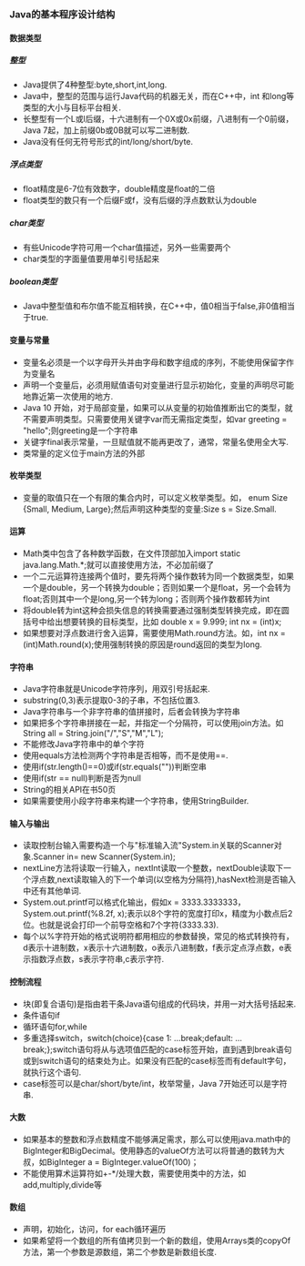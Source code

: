 ### Java的基本程序设计结构
#### 数据类型
##### 整型
- Java提供了4种整型:byte,short,int,long.
- Java中，整型的范围与运行Java代码的机器无关，而在C++中，int 和long等类型的大小与目标平台相关.
- 长整型有一个L或l后缀，十六进制有一个0X或0x前缀，八进制有一个0前缀，Java 7起，加上前缀0b或0B就可以写二进制数.
- Java没有任何无符号形式的int/long/short/byte.
##### 浮点类型
- float精度是6-7位有效数字，double精度是float的二倍
- float类型的数只有一个后缀F或f，没有后缀的浮点数默认为double
##### char类型
- 有些Unicode字符可用一个char值描述，另外一些需要两个
- char类型的字面量值要用单引号括起来
##### boolean类型
- Java中整型值和布尔值不能互相转换，在C++中，值0相当于false,非0值相当于true.
#### 变量与常量
- 变量名必须是一个以字母开头并由字母和数字组成的序列，不能使用保留字作为变量名
- 声明一个变量后，必须用赋值语句对变量进行显示初始化，变量的声明尽可能地靠近第一次使用的地方.
- Java 10 开始，对于局部变量，如果可以从变量的初始值推断出它的类型，就不需要声明类型。只需要使用关键字var而无需指定类型，如var greeting = "hello";则greeting是一个字符串
- 关键字final表示常量，一旦赋值就不能再更改了，通常，常量名使用全大写.
- 类常量的定义位于main方法的外部
#### 枚举类型
- 变量的取值只在一个有限的集合内时，可以定义枚举类型。如， enum Size {Small, Medium, Large};然后声明这种类型的变量:Size s = Size.Small.
#### 运算
- Math类中包含了各种数学函数，在文件顶部加入import static java.lang.Math.*;就可以直接使用方法，不必加前缀了
- 一个二元运算符连接两个值时，要先将两个操作数转为同一个数据类型，如果一个是double，另一个转换为double；否则如果一个是float，另一个会转为float;否则其中一个是long,另一个转为long；否则两个操作数都转为int
- 将double转为int这种会损失信息的转换需要通过强制类型转换完成，即在圆括号中给出想要转换的目标类型，比如
  double x = 9.999; int nx = (int)x;   
- 如果想要对浮点数进行舍入运算，需要使用Math.round方法。如，int nx = (int)Math.round(x);使用强制转换的原因是round返回的类型为long.
#### 字符串
- Java字符串就是Unicode字符序列，用双引号括起来.
- substring(0,3)表示提取0-3的子串，不包括位置3.
- Java字符串与一个非字符串的值拼接时，后者会转换为字符串
- 如果把多个字符串拼接在一起，并指定一个分隔符，可以使用join方法。如String all = String.join("/","S","M","L");
- 不能修改Java字符串中的单个字符
- 使用equals方法检测两个字符串是否相等，而不是使用==.
- 使用if(str.length()==0)或if(str.equals(""))判断空串
- 使用if(str == null)判断是否为null
- String的相关API在书50页
- 如果需要使用小段字符串来构建一个字符串，使用StringBuilder.
#### 输入与输出
- 读取控制台输入需要构造一个与"标准输入流"System.in关联的Scanner对象.Scanner in= new Scanner(System.in);
- nextLine方法将读取一行输入，nextInt读取一个整数，nextDouble读取下一个浮点数,next读取输入的下一个单词(以空格为分隔符),hasNext检测是否输入中还有其他单词.
- System.out.printf可以格式化输出，假如x = 3333.3333333，System.out.printf(%8.2f, x);表示以8个字符的宽度打印x，精度为小数点后2位。也就是说会打印一个前导空格和7个字符(3333.33).
- 每个以%字符开始的格式说明符都用相应的参数替换，常见的格式转换符有，d表示十进制数，x表示十六进制数，o表示八进制数，f表示定点浮点数，e表示指数浮点数，s表示字符串,c表示字符.
#### 控制流程
- 块(即复合语句)是指由若干条Java语句组成的代码块，并用一对大括号括起来.
- 条件语句if 
- 循环语句for,while
- 多重选择switch，switch(choice){case 1: ...break;default: ... break;};switch语句将从与选项值匹配的case标签开始，直到遇到break语句或到switch语句的结束处为止。如果没有匹配的case标签而有default字句，就执行这个语句.
- case标签可以是char/short/byte/int，枚举常量，Java 7开始还可以是字符串.
#### 大数
- 如果基本的整数和浮点数精度不能够满足需求，那么可以使用java.math中的BigInteger和BigDecimal。使用静态的valueOf方法可以将普通的数转为大叔，如BigInteger a = BigInteger.valueOf(100)；
- 不能使用算术运算符如+-*/处理大数，需要使用类中的方法，如add,multiply,divide等
#### 数组
- 声明，初始化，访问，for each循环遍历
- 如果希望将一个数组的所有值拷贝到一个新的数组，使用Arrays类的copyOf方法，第一个参数是源数组，第二个参数是新数组长度.
